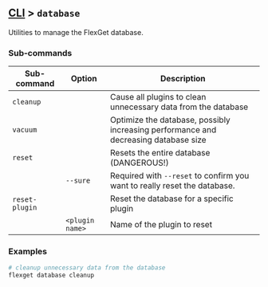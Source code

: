 ## [CLI](/CLI) > `database`
Utilities to manage the FlexGet database.

### Sub-commands
| Sub-command | Option | Description |
| --- | --- | --- |
| `cleanup` || Cause all plugins to clean unnecessary data from the database |
| `vacuum` || Optimize the database, possibly increasing performance and decreasing database size |
| `reset` || Resets the entire database (DANGEROUS!) |
|| `--sure` | Required with `--reset` to confirm you want to really reset the database.|
| `reset-plugin` || Reset the database for a specific plugin |
|| `<plugin name>` | Name of the plugin to reset |

### Examples
```bash
# cleanup unnecessary data from the database
flexget database cleanup
```